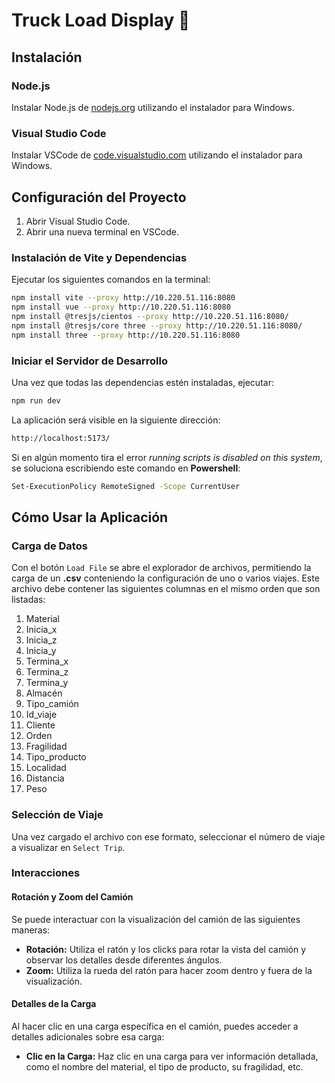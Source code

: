 # Truck Load Display 🚚

## Instalación

### Node.js
Instalar Node.js de [nodejs.org](https://nodejs.org/en/download/) utilizando el instalador para Windows.

### Visual Studio Code
Instalar VSCode de [code.visualstudio.com](https://code.visualstudio.com/Download) utilizando el instalador para Windows.

## Configuración del Proyecto

1. Abrir Visual Studio Code.
2. Abrir una nueva terminal en VSCode.

### Instalación de Vite y Dependencias
Ejecutar los siguientes comandos en la terminal:

```bash
npm install vite --proxy http://10.220.51.116:8080
npm install vue --proxy http://10.220.51.116:8080
npm install @tresjs/cientos --proxy http://10.220.51.116:8080/
npm install @tresjs/core three --proxy http://10.220.51.116:8080/  
npm install three --proxy http://10.220.51.116:8080
```

### Iniciar el Servidor de Desarrollo

Una vez que todas las dependencias estén instaladas, ejecutar:

```bash
npm run dev
```
La aplicación será visible en la siguiente dirección:
```bash
http://localhost:5173/
```

Si en algún momento tira el error *running scripts is disabled on this system*, se soluciona escribiendo este comando en **Powershell**:
```bash
Set-ExecutionPolicy RemoteSigned -Scope CurrentUser
```

## Cómo Usar la Aplicación

### Carga de Datos

Con el botón `Load File` se abre el explorador de archivos, permitiendo la carga de un **.csv** conteniendo la configuración de uno o varios viajes. Este archivo debe contener las siguientes columnas en el mismo orden que son listadas:
1. Material
2. Inicia_x
3. Inicia_z
4. Inicia_y
5. Termina_x
6. Termina_z
7. Termina_y
8. Almacén
9. Tipo_camión
10. Id_viaje
11. Cliente
12. Orden
13. Fragilidad 
14. Tipo_producto
15. Localidad
16. Distancia
17. Peso

### Selección de Viaje

Una vez cargado el archivo con ese formato, seleccionar el número de viaje a visualizar en `Select Trip`.

### Interacciones

#### Rotación y Zoom del Camión

Se puede interactuar con la visualización del camión de las siguientes maneras:

- **Rotación:** Utiliza el ratón y los clicks para rotar la vista del camión y observar los detalles desde diferentes ángulos.
- **Zoom:** Utiliza la rueda del ratón para hacer zoom dentro y fuera de la visualización.

#### Detalles de la Carga

Al hacer clic en una carga específica en el camión, puedes acceder a detalles adicionales sobre esa carga:

- **Clic en la Carga:** Haz clic en una carga para ver información detallada, como el nombre del material, el tipo de producto, su fragilidad, etc.

